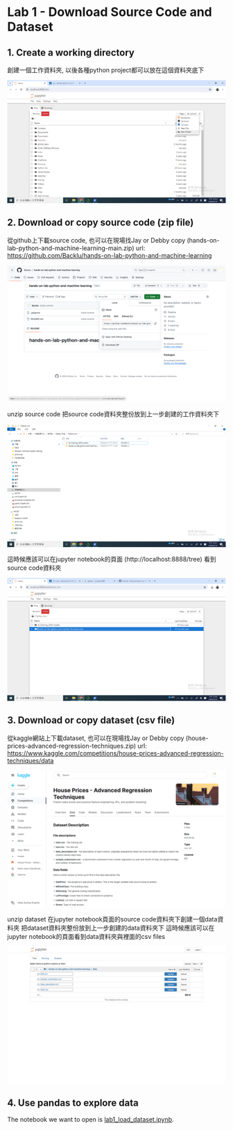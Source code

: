# Lab 1 - Download Source Code and Dataset


## 1. Create a working directory
創建一個工作資料夾, 以後各種python project都可以放在這個資料夾底下

![](images/01.png)

## 2. Download or copy source code (zip file)
從github上下載source code, 也可以在現場找Jay or Debby copy (hands-on-lab-python-and-machine-learning-main.zip)
url: https://github.com/Backlu/hands-on-lab-python-and-machine-learning
    
![](images/02.png)

unzip source code 
把source code資料夾整份放到上一步創建的工作資料夾下

![](images/03.png)

這時候應該可以在jupyter notebook的頁面 (http://localhost:8888/tree) 看到source code資料夾

![](images/04.png)


## 3. Download or copy dataset (csv file)
從kaggle網站上下載dataset, 也可以在現場找Jay or Debby copy (house-prices-advanced-regression-techniques.zip)
url: https://www.kaggle.com/competitions/house-prices-advanced-regression-techniques/data
    
![](images/05.png)    
    
unzip dataset
在jupyter notebook頁面的source code資料夾下創建一個data資料夾
把dataset資料夾整份放到上一步創建的data資料夾下
這時候應該可以在jupyter notebook的頁面看到data資料夾與裡面的csv files

![](images/06.png)

## 4. Use pandas to explore data

The notebook we want to open is [lab1_load_dataset.ipynb](lab1_load_dataset.ipynb).

